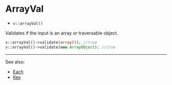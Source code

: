 # ArrayVal

- `v::arrayVal()`

Validates if the input is an array or traversable object.

```php
v::arrayVal()->validate(array()); //true
v::arrayVal()->validate(new ArrayObject); //true
```

***
See also:

  * [Each](Each.md)
  * [Key](Key.md)
